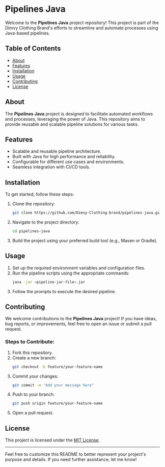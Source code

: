 # Pipelines Java

Welcome to the **Pipelines Java** project repository! This project is part of the Dimvy Clothing Brand's efforts to streamline and automate processes using Java-based pipelines.

## Table of Contents

- [About](#about)
- [Features](#features)
- [Installation](#installation)
- [Usage](#usage)
- [Contributing](#contributing)
- [License](#license)

## About

The **Pipelines Java** project is designed to facilitate automated workflows and processes, leveraging the power of Java. This repository aims to provide reusable and scalable pipeline solutions for various tasks.

## Features

- Scalable and reusable pipeline architecture.
- Built with Java for high performance and reliability.
- Configurable for different use cases and environments.
- Seamless integration with CI/CD tools.

## Installation

To get started, follow these steps:

1. Clone the repository:
   ```bash
   git clone https://github.com/Dimvy-Clothing-brand/pipelines-java.git
   ```
2. Navigate to the project directory:
   ```bash
   cd pipelines-java
   ```
3. Build the project using your preferred build tool (e.g., Maven or Gradle).

## Usage

1. Set up the required environment variables and configuration files.
2. Run the pipeline scripts using the appropriate commands:
   ```bash
   java -jar <pipeline-jar-file>.jar
   ```
3. Follow the prompts to execute the desired pipeline.

## Contributing

We welcome contributions to the **Pipelines Java** project! If you have ideas, bug reports, or improvements, feel free to open an issue or submit a pull request.

### Steps to Contribute:

1. Fork this repository.
2. Create a new branch:
   ```bash
   git checkout -b feature/your-feature-name
   ```
3. Commit your changes:
   ```bash
   git commit -m "Add your message here"
   ```
4. Push to your branch:
   ```bash
   git push origin feature/your-feature-name
   ```
5. Open a pull request.

## License

This project is licensed under the [MIT License](LICENSE).

---

Feel free to customize this README to better represent your project's purpose and details. If you need further assistance, let me know!
